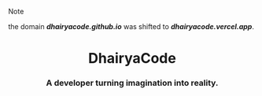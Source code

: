 > [!NOTE]
> the domain **_dhairyacode.github.io_** was shifted to **_dhairyacode.vercel.app_**. 

<h1 align="center">
  DhairyaCode
</h1>

<h3 align="center">A developer turning imagination into reality.</h3>
